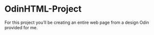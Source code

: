 # OdinHTML-Project
For this project you’ll be creating an entire web page from a design Odin provided for me.
